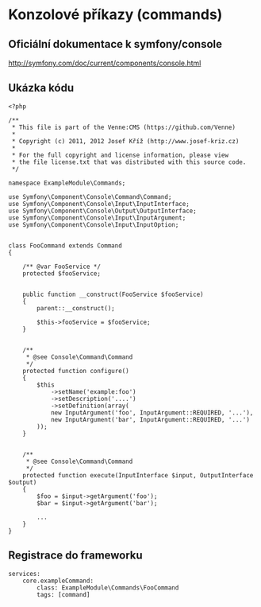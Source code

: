 # Konzolové příkazy (commands)

## Oficiální dokumentace k symfony/console

http://symfony.com/doc/current/components/console.html

## Ukázka kódu

	<?php
	
	/**
	 * This file is part of the Venne:CMS (https://github.com/Venne)
	 *
	 * Copyright (c) 2011, 2012 Josef Kříž (http://www.josef-kriz.cz)
	 *
	 * For the full copyright and license information, please view
	 * the file license.txt that was distributed with this source code.
	 */
	
	namespace ExampleModule\Commands;
	
	use Symfony\Component\Console\Command\Command;
	use Symfony\Component\Console\Input\InputInterface;
	use Symfony\Component\Console\Output\OutputInterface;
	use Symfony\Component\Console\Input\InputArgument;
	use Symfony\Component\Console\Input\InputOption;

	
	class FooCommand extends Command
	{
	
		/** @var FooService */
		protected $fooService;
	
	
		public function __construct(FooService $fooService)
		{
			parent::__construct();
	
			$this->fooService = $fooService;
		}
	
	
		/**
		 * @see Console\Command\Command
		 */
		protected function configure()
		{
			$this
				->setName('example:foo')
				->setDescription('....')
				->setDefinition(array(
				new InputArgument('foo', InputArgument::REQUIRED, '...'),
				new InputArgument('bar', InputArgument::REQUIRED, '...')
			));
		}
	
	
		/**
		 * @see Console\Command\Command
		 */
		protected function execute(InputInterface $input, OutputInterface $output)
		{
			$foo = $input->getArgument('foo');
			$bar = $input->getArgument('bar');

			...
		}
	}

## Registrace do frameworku
	
	services:
		core.exampleCommand:
			class: ExampleModule\Commands\FooCommand
			tags: [command]
	 
